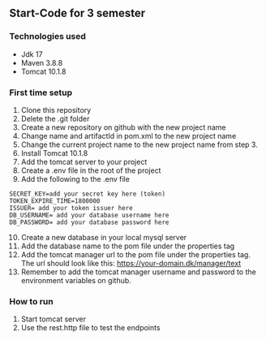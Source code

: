 ## Start-Code for 3 semester 

### Technologies used
- Jdk 17
- Maven 3.8.8
- Tomcat 10.1.8

### First time setup

1. Clone this repository
2. Delete the .git folder
3. Create a new repository on github with the new project name
4. Change name and artifactId in pom.xml to the new project name
5. Change the current project name to the new project name from step 3.
6. Install Tomcat 10.1.8
7. Add the tomcat server to your project
8. Create a .env file in the root of the project
9. Add the following to the .env file
```
SECRET_KEY=add your secret key here (token)
TOKEN_EXPIRE_TIME=1800000 
ISSUER= add your token issuer here
DB_USERNAME= add your database username here
DB_PASSWORD= add your database password here
```
10. Create a new database in your local mysql server
11. Add the database name to the pom file under the properties tag
12. Add the tomcat manager url to the pom file under the properties tag. The url should look like this: https://your-domain.dk/manager/text
13. Remember to add the tomcat manager username and password to the environment variables on github.

### How to run
1. Start tomcat server
2. Use the rest.http file to test the endpoints

